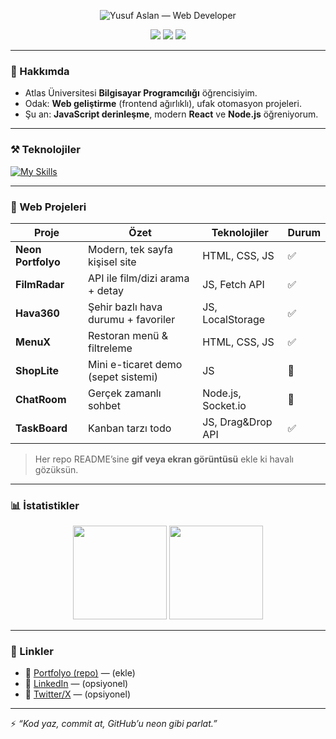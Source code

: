 <!-- Profil README — Yusuf Aslan -->

<p align="center">
  <img src="https://raw.githubusercontent.com/YOUR_USERNAME/YOUR_USERNAME/main/neon-banner.svg" alt="Yusuf Aslan — Web Developer" />
</p>

<p align="center">
  <a href="mailto:yusuf@example.com"><img src="https://img.shields.io/badge/iletişim-email-00e5ff?style=for-the-badge&labelColor=0b0f1a"></a>
  <img src="https://img.shields.io/badge/durum-aktif-ff2ea6?style=for-the-badge&labelColor=0b0f1a">
  <img src="https://komarev.com/ghpvc/?username=YOUR_USERNAME&style=for-the-badge&label=Profil%20Görüntüleme&color=9b5cff"/>
</p>

---

### 🧠 Hakkımda
- Atlas Üniversitesi **Bilgisayar Programcılığı** öğrencisiyim.  
- Odak: **Web geliştirme** (frontend ağırlıklı), ufak otomasyon projeleri.  
- Şu an: **JavaScript derinleşme**, modern **React** ve **Node.js** öğreniyorum.  

---

### ⚒️ Teknolojiler
[![My Skills](https://skillicons.dev/icons?i=html,css,js,cs,py,mysql,github,vscode,react,nodejs,bootstrap)](https://skillicons.dev)

---

### 🚀 Web Projeleri
| Proje | Özet | Teknolojiler | Durum |
|---|---|---|---|
| **Neon Portfolyo** | Modern, tek sayfa kişisel site | HTML, CSS, JS | ✅ |
| **FilmRadar** | API ile film/dizi arama + detay | JS, Fetch API | ✅ |
| **Hava360** | Şehir bazlı hava durumu + favoriler | JS, LocalStorage | ✅ |
| **MenuX** | Restoran menü & filtreleme | HTML, CSS, JS | ✅ |
| **ShopLite** | Mini e-ticaret demo (sepet sistemi) | JS | 🚧 |
| **ChatRoom** | Gerçek zamanlı sohbet | Node.js, Socket.io | 🚧 |
| **TaskBoard** | Kanban tarzı todo | JS, Drag&Drop API | ✅ |

> Her repo README’sine **gif veya ekran görüntüsü** ekle ki havalı gözüksün.  

---

### 📊 İstatistikler
<p align="center">
  <img height="150" src="https://github-readme-stats.vercel.app/api?username=YOUR_USERNAME&show_icons=true&theme=radical" />
  <img height="150" src="https://github-readme-stats.vercel.app/api/top-langs/?username=YOUR_USERNAME&layout=compact&theme=radical" />
</p>

---

### 📌 Linkler
- 🔗 [Portfolyo (repo)](./) — (ekle)  
- 🔗 [LinkedIn](https://linkedin.com/in/USERNAME) — (opsiyonel)  
- 🔗 [Twitter/X](https://x.com/USERNAME) — (opsiyonel)  

---

⚡ *“Kod yaz, commit at, GitHub’u neon gibi parlat.”*
